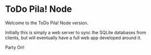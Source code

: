 # ToDo Pila! Node

Welcome to the ToDo Pila! Node version.

Initially this is simply a web server to sync the SQLite databases from clients, but will eventually have a full web app developed around it.

Party On!
